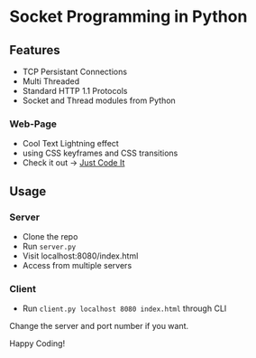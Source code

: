 # Socket Programming in Python

## Features

- TCP Persistant Connections
- Multi Threaded
- Standard HTTP 1.1 Protocols
- Socket and Thread modules from Python

### Web-Page

- Cool Text Lightning effect
- using CSS keyframes and CSS transitions
- Check it out -> [Just Code It](https://sandeepgangaram.github.io/socket-python/)

## Usage

### Server

- Clone the repo
- Run `server.py`
- Visit localhost:8080/index.html
- Access from multiple servers

### Client

- Run `client.py localhost 8080 index.html` through CLI

Change the server and port number if you want.

Happy Coding!
